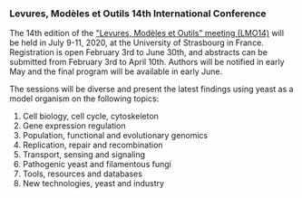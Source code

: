 ### Levures, Modèles et Outils 14th International Conference
<!-- pombase_flags: frontpage -->
<!-- newsfeed_thumbnail: poster_LMO14_32px.png -->

The 14th edition of the ["Levures, Modèles et Outils" meeting
(LMO14)](https://lmo-14-2020.sciencesconf.org/) will be held in July
9-11, 2020, at the University of Strasbourg in France. Registration is
open February 3rd to June 30th, and abstracts can be submitted from
February 3rd to April 10th. Authors will be notified in early May and the
final program will be available in early June.

The sessions will be diverse and present the latest findings using
yeast as a model organism on the following topics:

1. Cell biology, cell cycle, cytoskeleton 
2. Gene expression regulation 
3. Population, functional and evolutionary genomics 
4. Replication, repair and recombination 
5. Transport, sensing and signaling
6. Pathogenic yeast and filamentous fungi 
7. Tools, resources and databases 
8. New technologies, yeast and industry
